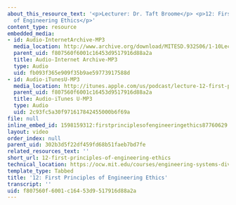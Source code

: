 ```yaml
---
about_this_resource_text: '<p>Lecturer: Dr. Taft Broome</p> <p>12: First Principles
  of Engineering Ethics</p>'
content_type: resource
embedded_media:
- id: Audio-InternetArchive-MP3
  media_location: http://www.archive.org/download/MITESD.932S06/1-10Lecture12_FirstPrinciplesOfEngineeringEthics.mp3
  parent_uid: f807560f6001c16453d9517916d88a2a
  title: Audio-Internet Archive-MP3
  type: Audio
  uid: fb093f365e909f35b9ae59773917588d
- id: Audio-iTunesU-MP3
  media_location: http://itunes.apple.com/us/podcast/lecture-12-first-principles/id341597867?i=63739031
  parent_uid: f807560f6001c16453d9517916d88a2a
  title: Audio-iTunes U-MP3
  type: Audio
  uid: 2c93fc5a30f971617842455000b6f69a
file: null
inline_embed_id: 1598159312:firstprinciplesofengineeringethics87760629
layout: video
order_index: null
parent_uid: 302b3d5f22df459fd68b51faeb7bd7fe
related_resources_text: ''
short_url: 12-first-principles-of-engineering-ethics
technical_location: https://ocw.mit.edu/courses/engineering-systems-division/esd-932-engineering-ethics-spring-2006/audio-lectures/12-first-principles-of-engineering-ethics
template_type: Tabbed
title: '12: First Principles of Engineering Ethics'
transcript: ''
uid: f807560f-6001-c164-53d9-517916d88a2a
---
```

